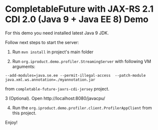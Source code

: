 # CompletableFuture with JAX-RS 2.1 CDI 2.0 (Java 9 + Java EE 8) Demo

For this demo you need installed latest Java 9 JDK.

Follow next steps to start the server:

1. Run `mvn install` in project's main folder

2. Run `org.iproduct.demo.profiler.StreamingServer` with following VM arguments: 
```
--add-modules=java.se.ee --permit-illegal-access  --patch-module java.xml.ws.annotation=./myannotation.jar
```
from `completable-future-jaxrs-cdi-jersey` project.

3 (Optional). Open http://localhost:8080/javacpu/

4. Run the `org.iproduct.demo.profiler.client.ProfilerAppClient` from this project.

Enjoy!
